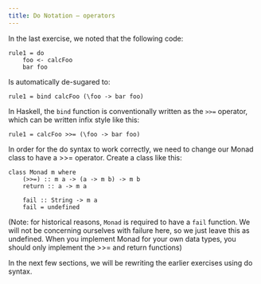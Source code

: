```yaml
---
title: Do Notation – operators
---
```


In the last exercise, we noted that the following code:

    rule1 = do
        foo <- calcFoo
        bar foo

Is automatically de-sugared to:

    rule1 = bind calcFoo (\foo -> bar foo)

In Haskell, the `bind` function is conventionally written as the `>>=` 
operator, which can be written infix style like this:

    rule1 = calcFoo >>= (\foo -> bar foo)

In order for the do syntax to work correctly, we need to change our Monad class
to have a >>= operator. Create a class like this:

    class Monad m where
        (>>=) :: m a -> (a -> m b) -> m b
        return :: a -> m a

        fail :: String -> m a
        fail = undefined

(Note: for historical reasons, `Monad` is required to have a `fail` function. We
will not be concerning ourselves with failure here, so we just leave this as undefined.
When you implement Monad for your own data types, you should only implement the >>= and
return functions)

In the next few sections, we will be rewriting the earlier exercises using do syntax.

